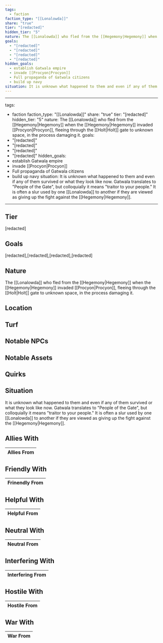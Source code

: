 ```yaml
---
tags:
  - faction
faction_type: "[[Lonalowda]]"
share: "true"
tier: "[redacted]"
hidden_tier: "5"
nature: The [[Lonalowda]] who fled from the [[Hegemony|Hegemony]] when the [[Hegemony|Hegemony]] invaded [[Procyon|Procyon]], fleeing through the [[Holt|Holt]] gate to unknown space, in the process damaging it.
goals:
  - "[redacted]"
  - "[redacted]"
  - "[redacted]"
  - "[redacted]"
hidden_goals:
  - establish Gatwala empire
  - invade [[Procyon|Procyon]]
  - Full propaganda of Gatwala citizens
  - build up navy
situation: It is unknown what happened to them and even if any of them survived or what they look like now. Gatwala translates to "People of the Gate", but colloquially it means "traitor to your people." It is often a slur used by one [[Lonalowda]] to another if they are viewed as giving up the fight against the [[Hegemony|Hegemony]].
---
```

---
tags:
  - faction
faction_type: "[[Lonalowda]]"
share: "true"
tier: "[redacted]"
hidden_tier: "5"
nature: The [[Lonalowda]] who fled from the [[Hegemony|Hegemony]] when the [[Hegemony|Hegemony]] invaded [[Procyon|Procyon]], fleeing through the [[Holt|Holt]] gate to unknown space, in the process damaging it. 
goals: 
  - "[redacted]"
  - "[redacted]"
  - "[redacted]"
  - "[redacted]"
hidden_goals:
  - establish Gatwala empire
  - invade [[Procyon|Procyon]] 
  - Full propaganda of Gatwala citizens
  - build up navy
situation: It is unknown what happened to them and even if any of them survived or what they look like now. Gatwala translates to "People of the Gate", but colloquially it means "traitor to your people." It is often a slur used by one [[Lonalowda]] to another if they are viewed as giving up the fight against the [[Hegemony|Hegemony]].
---


## Tier

[redacted]

## Goals

[redacted],[redacted],[redacted],[redacted]

## Nature

The [[Lonalowda]] who fled from the [[Hegemony|Hegemony]] when the [[Hegemony|Hegemony]] invaded [[Procyon|Procyon]], fleeing through the [[Holt|Holt]] gate to unknown space, in the process damaging it.

## Location



## Turf



## Notable NPCs



## Notable Assets



## Quirks



## Situation

It is unknown what happened to them and even if any of them survived or what they look like now. Gatwala translates to "People of the Gate", but colloquially it means "traitor to your people." It is often a slur used by one [[Lonalowda]] to another if they are viewed as giving up the fight against the [[Hegemony|Hegemony]].

## Allies With



| Allies From |
| ----------- |


## Friendly With



| Frinendly From |
| -------------- |


## Helpful With



| Helpful From |
| ------------ |


## Neutral With




| Neutral From |
| ------------ |



## Interfering With




| Interfering From |
| ---------------- |



## Hostile With




| Hostile From |
| ------------ |



## War With



| War From |
| -------- |

